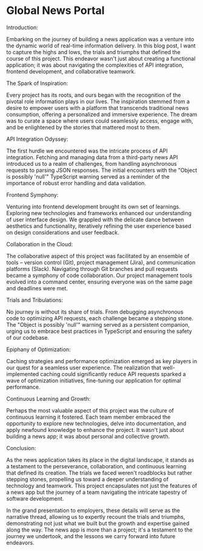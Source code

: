 # Global News Portal

Introduction:

Embarking on the journey of building a news application was a venture into the dynamic world of real-time information delivery. In this blog post, I want to capture the highs and lows, the trials and triumphs that defined the course of this project. This endeavor wasn't just about creating a functional application; it was about navigating the complexities of API integration, frontend development, and collaborative teamwork.

The Spark of Inspiration:

Every project has its roots, and ours began with the recognition of the pivotal role information plays in our lives. The inspiration stemmed from a desire to empower users with a platform that transcends traditional news consumption, offering a personalized and immersive experience. The dream was to curate a space where users could seamlessly access, engage with, and be enlightened by the stories that mattered most to them.

API Integration Odyssey:

The first hurdle we encountered was the intricate process of API integration. Fetching and managing data from a third-party news API introduced us to a realm of challenges, from handling asynchronous requests to parsing JSON responses. The initial encounters with the "Object is possibly 'null'" TypeScript warning served as a reminder of the importance of robust error handling and data validation.

Frontend Symphony:

Venturing into frontend development brought its own set of learnings. Exploring new technologies and frameworks enhanced our understanding of user interface design. We grappled with the delicate dance between aesthetics and functionality, iteratively refining the user experience based on design considerations and user feedback.

Collaboration in the Cloud:

The collaborative aspect of this project was facilitated by an ensemble of tools – version control (Git), project management (Jira), and communication platforms (Slack). Navigating through Git branches and pull requests became a symphony of code collaboration. Our project management tools evolved into a command center, ensuring everyone was on the same page and deadlines were met.

Trials and Tribulations:

No journey is without its share of trials. From debugging asynchronous code to optimizing API requests, each challenge became a stepping stone. The "Object is possibly 'null'" warning served as a persistent companion, urging us to embrace best practices in TypeScript and ensuring the safety of our codebase.

Epiphany of Optimization:

Caching strategies and performance optimization emerged as key players in our quest for a seamless user experience. The realization that well-implemented caching could significantly reduce API requests sparked a wave of optimization initiatives, fine-tuning our application for optimal performance.

Continuous Learning and Growth:

Perhaps the most valuable aspect of this project was the culture of continuous learning it fostered. Each team member embraced the opportunity to explore new technologies, delve into documentation, and apply newfound knowledge to enhance the project. It wasn't just about building a news app; it was about personal and collective growth.

Conclusion:

As the news application takes its place in the digital landscape, it stands as a testament to the perseverance, collaboration, and continuous learning that defined its creation. The trials we faced weren't roadblocks but rather stepping stones, propelling us toward a deeper understanding of technology and teamwork. This project encapsulates not just the features of a news app but the journey of a team navigating the intricate tapestry of software development.

In the grand presentation to employers, these details will serve as the narrative thread, allowing us to expertly recount the trials and triumphs, demonstrating not just what we built but the growth and expertise gained along the way. The news app is more than a project; it's a testament to the journey we undertook, and the lessons we carry forward into future endeavors.
